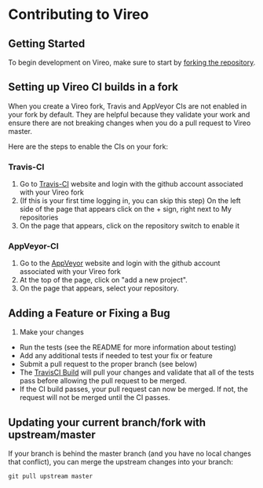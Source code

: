 # Contributing to Vireo

## Getting Started
To begin development on Vireo, make sure to start by [forking the repository](https://help.github.com/fork-a-repo/).

## Setting up Vireo CI builds in a fork
When you create a Vireo fork, Travis and AppVeyor CIs are not enabled in your fork by default. They are helpful because they validate your work and ensure there are not breaking changes when you do a pull request to Vireo master.

Here are the steps to enable the CIs on your fork:

### Travis-CI
1. Go to [Travis-CI](https://travis-ci.org/first_sync) website and login with the github account associated with your Vireo fork
2. (If this is your first time logging in, you can skip this step) On the left side of the page that appears click on the + sign, right next to My repositories
3. On the page that appears, click on the repository switch to enable it

### AppVeyor-CI
1. Go to the [AppVeyor](https://www.appveyor.com/) website and login with the github account associated with your Vireo fork
2. At the top of the page, click on "add a new project".
3. On the page that appears, select your repository.

## Adding a Feature or Fixing a Bug

1. Make your changes
* Run the tests (see the README for more information about testing)
* Add any additional tests if needed to test your fix or feature
* Submit a pull request to the proper branch (see below)
* The [TravisCI Build](https://travis-ci.org/ni/VireoSDK/pull_requests) will pull your changes and validate that all of the tests pass before allowing the pull request to be merged.
* If the CI build passes, your pull request can now be merged. If not, the request will not be merged until the CI passes.

## Updating your current branch/fork with upstream/master
If your branch is behind the master branch (and you have no local changes that conflict), you can merge the upstream changes into your branch:

```shell
git pull upstream master
```

